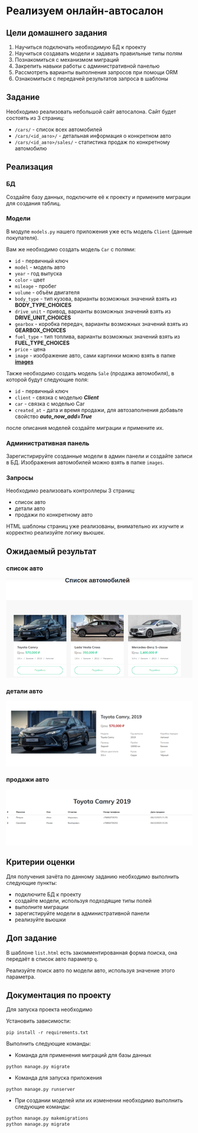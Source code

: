 # Реализуем онлайн-автосалон

## Цели домашнего задания

1. Научиться подключать необходимую БД к проекту
2. Научиться создавать модели и задавать правильные типы полям
3. Познакомиться с механизмом миграций
4. Закрепить навыки работы с административной панелью
5. Рассмотреть варианты выполнения запросов при помощи ORM
6. Ознакомиться с передачей результатов запроса в шаблоны

## Задание

Необходимо реализовать небольшой сайт автосалона. Сайт будет состоять из 3 страниц: 

- `/cars/` - список всех автомобилей
- `/cars/<id_авто>/` - детальная информация о конкретном авто
- `/cars/<id_авто>/sales/` - статистика продаж по конкретному автомобилю

## Реализация


### БД

Создайте базу данных, подключите её к проекту и примените миграции для создания таблиц.

### Модели

В модуле `models.py` нашего приложения уже есть модель `Client` (данные покупателя). 

Вам же необходимо создать модель `Car` с полями: 
- `id` - первичный ключ 
- `model` - модель авто
- `year` - год выпуска 
- `color` - цвет
- `mileage` - пробег
- `volume` - объём двигателя
- `body_type` - тип кузова, варианты возможных значений взять из **BODY_TYPE_CHOICES**
- `drive_unit` - привод, варианты возможных значений взять из **DRIVE_UNIT_CHOICES**
- `gearbox` - коробка передач, варианты возможных значений взять из **GEARBOX_CHOICES**
- `fuel_type` - тип топлива, варианты возможных значений взять из **FUEL_TYPE_CHOICES**
- `price` - цена
- `image` - изображение авто, сами картинки можно взять в папке **[images](./images)**

Также необходимо создать модель `Sale` (продажа автомобиля), в которой будут следующие поля:

- `id` - первичный ключ
- `client` - связка с моделью ***Client***
- `car` - связка с моделью Car
- `created_at` - дата и время продажи, для автозаполнения добавьте свойство ***auto_now_add=True***

после описания моделей создайте миграции и примените их.

### Административная панель

Зарегистирируйте созданные модели в админ панели и создайте записи в БД. Изображения автомобилей можно взять в папке `images`.

### Запросы

Необходимо реализовать контроллеры 3 страниц:

- список авто
- детали авто
- продажи по конкретному авто

HTML шаблоны страниц уже реализованы, внимательно их изучите и корректно реализуйте логику вьюшек.

## Ожидаемый результат

### список авто

![](./res/screen1.png)

### детали авто

![](./res/screen2.png)

### продажи авто

![](./res/screen3.png)

## Критерии оценки

Для получения зачёта по данному заданию необходимо выполнить следующие пункты:
- подключите БД к проекту
- создайте модели, используя подходящие типы полей
- выполните миграции
- зарегистируйте модели в административной панели
- реализуйте вьюшки

## Доп задание

В шаблоне `list.html` есть закомментированная форма поиска, она передаёт в список авто параметр `q`. 

Реализуйте поиск авто по модели авто, используя значение этого параметра.

## Документация по проекту

Для запуска проекта необходимо

Установить зависимости:
```commandline
pip install -r requirements.txt
```

Выполнить следующие команды:

- Команда для применения миграций для базы данных

```commandline
python manage.py migrate
```

- Команда для запуска приложения

```commandline
python manage.py runserver
```

- При создании моделей или их изменении необходимо выполнить следующие команды:

```commandline
python manage.py makemigrations
python manage.py migrate
```